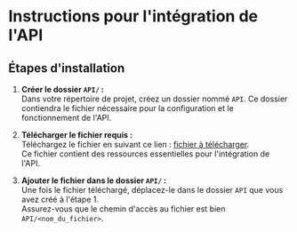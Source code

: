 # Instructions pour l'intégration de l'API

## Étapes d'installation

1. **Créer le dossier `API/` :**  
   Dans votre répertoire de projet, créez un dossier nommé `API`. Ce dossier contiendra le fichier nécessaire pour la configuration et le fonctionnement de l'API.

2. **Télécharger le fichier requis :**  
   Téléchargez le fichier en suivant ce lien : [fichier à télécharger](https://drive.google.com/file/d/16Y0UwGisiouVRxW-W5hEtbxmcHw_0hF_/view).  
   Ce fichier contient des ressources essentielles pour l'intégration de l'API.

3. **Ajouter le fichier dans le dossier `API/` :**  
   Une fois le fichier téléchargé, déplacez-le dans le dossier `API` que vous avez créé à l'étape 1.  
   Assurez-vous que le chemin d'accès au fichier est bien `API/<nom_du_fichier>`.
